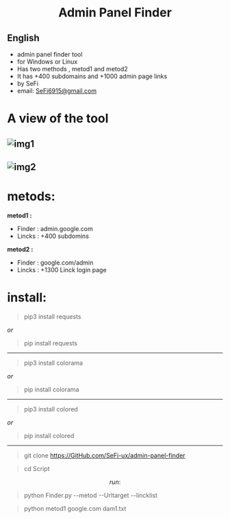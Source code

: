 <center><h1> Admin Panel Finder </h1></center>

## English
- admin panel finder tool
- for Windows or Linux
- Has two methods , metod1 and metod2
- It has +400 subdomains and +1000 admin page links
- by SeFi
- email: SeFi6915@gmail.com


# A view of the tool

## ![img1](img.jpg)
## ![img2](img2.jpg)

# metods:

**metod1 :**

- Finder : admin.google.com
- Lincks : +400 subdomins

**metod2 :**

- Finder : google.com/admin
- Lincks : +1300 Linck login page




# install:


> pip3 install requests

*or*

> pip install requests

----------

> pip3 install colorama

*or*

> pip install colorama

----------

> pip3 install colored

*or*

> pip install colored

----------


> git clone https://GitHub.com/SeFi-ux/admin-panel-finder

>cd Script

$$ run : $$

> python Finder.py --metod --Urltarget --lincklist

> python metod1 google.com dam1.txt
